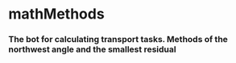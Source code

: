 # mathMethods
### The bot for calculating transport tasks. Methods of the northwest angle and the smallest residual
